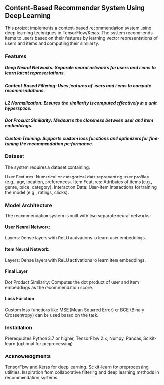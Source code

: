 ## Content-Based Recommender System Using Deep Learning
This project implements a content-based recommendation system using deep learning techniques in TensorFlow/Keras. The system recommends items to users based on their features by learning vector representations of users and items and computing their similarity.

### Features
##### Deep Neural Networks: Separate neural networks for users and items to learn latent representations.
##### Content-Based Filtering: Uses features of users and items to compute recommendations.
##### L2 Normalization: Ensures the similarity is computed effectively in a unit hyperspace.
##### Dot Product Similarity: Measures the closeness between user and item embeddings.
##### Custom Training: Supports custom loss functions and optimizers for fine-tuning the recommendation performance.
### Dataset
The system requires a dataset containing:

User Features: Numerical or categorical data representing user profiles (e.g., age, location, preferences).
Item Features: Attributes of items (e.g., genre, price, category).
Interaction Data: User-item interactions for training the model (e.g., ratings, clicks).
### Model Architecture
The recommendation system is built with two separate neural networks:

#### User Neural Network:
Layers: Dense layers with ReLU activations to learn user embeddings.
#### Item Neural Network:
Layers: Dense layers with ReLU activations to learn item embeddings.
#### Final Layer
Dot Product Similarity: Computes the dot product of user and item embeddings as the recommendation score.
#### Loss Function
Custom loss functions like MSE (Mean Squared Error) or BCE (Binary Crossentropy) can be used based on the task.

### Installation
Prerequisites
Python 3.7 or higher,
TensorFlow 2.x,
Numpy,
Pandas,
Scikit-learn (optional for preprocessing)
### Acknowledgments
TensorFlow and Keras for deep learning.
Scikit-learn for preprocessing utilities.
Inspiration from collaborative filtering and deep learning methods in recommendation systems.
